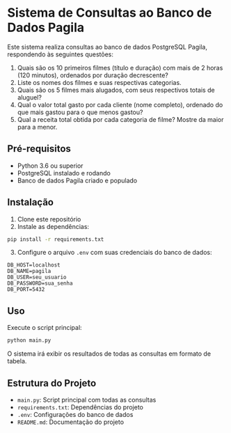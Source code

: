 # Sistema de Consultas ao Banco de Dados Pagila

Este sistema realiza consultas ao banco de dados PostgreSQL Pagila, respondendo às seguintes questões:

1. Quais são os 10 primeiros filmes (título e duração) com mais de 2 horas (120 minutos), ordenados por duração decrescente?
2. Liste os nomes dos filmes e suas respectivas categorias.
3. Quais são os 5 filmes mais alugados, com seus respectivos totais de aluguel?
4. Qual o valor total gasto por cada cliente (nome completo), ordenado do que mais gastou para o que menos gastou?
5. Qual a receita total obtida por cada categoria de filme? Mostre da maior para a menor.

## Pré-requisitos

- Python 3.6 ou superior
- PostgreSQL instalado e rodando
- Banco de dados Pagila criado e populado

## Instalação

1. Clone este repositório
2. Instale as dependências:
```bash
pip install -r requirements.txt
```

3. Configure o arquivo `.env` com suas credenciais do banco de dados:
```
DB_HOST=localhost
DB_NAME=pagila
DB_USER=seu_usuario
DB_PASSWORD=sua_senha
DB_PORT=5432
```

## Uso

Execute o script principal:
```bash
python main.py
```

O sistema irá exibir os resultados de todas as consultas em formato de tabela.

## Estrutura do Projeto

- `main.py`: Script principal com todas as consultas
- `requirements.txt`: Dependências do projeto
- `.env`: Configurações do banco de dados
- `README.md`: Documentação do projeto 